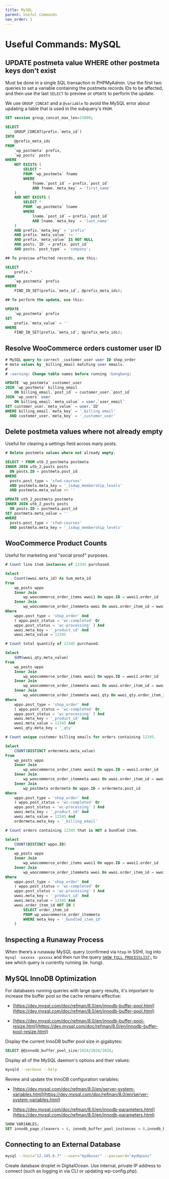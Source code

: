 ```yaml
---
title: MySQL
parent: Useful Commands
nav_order: 1
---
```


# Useful Commands: MySQL

## UPDATE postmeta value WHERE other postmeta keys don't exist

Must be done in a single SQL transaction in PHPMyAdmin. Use the first two queries to set a variable containing the postmeta records IDs to be affected, and then use the last `SELECT` to preview or `UPDATE` to perform the update.

We use `GROUP_CONCAT` and a `@variable` to avoid the MySQL error about updating a table that is used in the subquery's `FROM`.

```sql
SET session group_concat_max_len=15000;

SELECT
    GROUP_CONCAT(prefix.`meta_id`)
INTO
    @prefix_meta_ids
FROM
    `wp_postmeta` prefix,
    `wp_posts` posts
WHERE
    NOT EXISTS (
        SELECT *
        FROM `wp_postmeta` fname
        WHERE
            fname.`post_id` = prefix.`post_id`
            AND fname.`meta_key` = 'first_name'
    )
    AND NOT EXISTS (
        SELECT *
        FROM `wp_postmeta` lname
        WHERE
            lname.`post_id` = prefix.`post_id`
            AND lname.`meta_key` = 'last_name'
    )
    AND prefix.`meta_key` = 'prefix'
    AND prefix.`meta_value` != ''
    AND prefix.`meta_value` IS NOT NULL
    AND posts.`ID` = prefix.`post_id`
    AND posts.`post_type` = 'company';

## To preview affected records, use this:

SELECT
    prefix.*
FROM
    `wp_postmeta` prefix
WHERE
    FIND_IN_SET(prefix.`meta_id`, @prefix_meta_ids);

## To perform the update, use this:

UPDATE
    `wp_postmeta` prefix
SET
    prefix.`meta_value` = ''
WHERE
    FIND_IN_SET(prefix.`meta_id`, @prefix_meta_ids);
```

## Resolve WooCommerce orders customer user ID

```sql
# MySQL query to correct _customer_user user ID shop_order
# meta values by _billing_email matching user emails.
#
# :warning: Change table names before running :bangbang:

UPDATE `wp_postmeta` customer_user
JOIN `wp_postmeta` billing_email
	ON billing_email.`post_id` = customer_user.`post_id`
JOIN `wp_users` user
	ON billing_email.`meta_value` = user.`user_email`
SET customer_user.`meta_value` = user.`ID`
WHERE billing_email.`meta_key` = '_billing_email'
  AND customer_user.`meta_key` = '_customer_user'
```

## Delete postmeta values where not already empty

Useful for clearing a settings field across many posts.

```sql
# Delete postmeta values where not already empty.

SELECT * FROM utb_2_postmeta postmeta
INNER JOIN utb_2_posts posts
  ON posts.ID = postmeta.post_id
WHERE
  posts.post_type = 'sfwd-courses'
  AND postmeta.meta_key = '_is4wp_membership_levels'
  AND postmeta.meta_value <> ''

UPDATE utb_2_postmeta postmeta
INNER JOIN utb_2_posts posts
  ON posts.ID = postmeta.post_id
SET postmeta.meta_value = ''
WHERE
  posts.post_type = 'sfwd-courses'
  AND postmeta.meta_key = '_is4wp_membership_levels'
```

## WooCommerce Product Counts

Useful for marketing and "social proof" purposes.

```sql
# Count line item instances of 12345 purchased.

Select
	Count(wwoi.meta_id) As Sum_meta_id
From
	wp_posts wppo
	Inner Join
		wp_woocommerce_order_items wwoi1 On wppo.ID = wwoi1.order_id
	Inner Join
		wp_woocommerce_order_itemmeta wwoi On wwoi.order_item_id = wwoi1.order_item_id
Where
	wppo.post_type = 'shop_order' And
	( wppo.post_status = 'wc-completed' Or
	wppo.post_status = 'wc-processing' ) And
	wwoi.meta_key = '_product_id' And
	wwoi.meta_value = 12345

# Count total quantity of 12345 purchased.

Select
	SUM(wwoi_qty.meta_value)
From
	wp_posts wppo
	Inner Join
		wp_woocommerce_order_items wwoi1 On wppo.ID = wwoi1.order_id
	Inner Join
		wp_woocommerce_order_itemmeta wwoi On wwoi.order_item_id = wwoi1.order_item_id
	Inner Join
		wp_woocommerce_order_itemmeta wwoi_qty On wwoi_qty.order_item_id = wwoi1.order_item_id
Where
	wppo.post_type = 'shop_order' And
	( wppo.post_status = 'wc-completed' Or
	wppo.post_status = 'wc-processing' ) And
	wwoi.meta_key = '_product_id' And
	wwoi.meta_value = 12345 And
	wwoi_qty.meta_key = '_qty'

# Count unique customer billing emails for orders containing 12345.

Select
	COUNT(DISTINCT ordermeta.meta_value)
From
	wp_posts wppo
	Inner Join
		wp_woocommerce_order_items wwoi1 On wppo.ID = wwoi1.order_id
	Inner Join
		wp_woocommerce_order_itemmeta wwoi On wwoi.order_item_id = wwoi1.order_item_id
	Inner Join
		wp_postmeta ordermeta On wppo.ID = ordermeta.post_id
Where
	wppo.post_type = 'shop_order' And
	( wppo.post_status = 'wc-completed' Or
	wppo.post_status = 'wc-processing' ) And
	wwoi.meta_key = '_product_id' And
	wwoi.meta_value = 12345 And
	ordermeta.meta_key = '_billing_email'

# Count orders containing 12345 that is NOT a bundled item.

Select
	COUNT(DISTINCT wppo.ID)
From
	wp_posts wppo
	Inner Join
		wp_woocommerce_order_items wwoi1 On wppo.ID = wwoi1.order_id
	Inner Join
		wp_woocommerce_order_itemmeta wwoi On wwoi.order_item_id = wwoi1.order_item_id
Where
	wppo.post_type = 'shop_order' And
	( wppo.post_status = 'wc-completed' Or
	wppo.post_status = 'wc-processing' ) And
	wwoi.meta_key = '_product_id' And
	wwoi.meta_value = 12345 And
	wwoi.order_item_id NOT IN (
		SELECT order_item_id
		FROM wp_woocommerce_order_itemmeta
		WHERE meta_key = '_bundled_item_id'
	)
```

## Inspecting a Runaway Process

When there’s a runaway MySQL query (confirmed via `htop` in SSH), log into `mysql -uxxxxx -pxxxxx` and then run the query [`SHOW FULL PROCESSLIST;`](https://dev.mysql.com/doc/refman/8.0/en/show-processlist.html) to see which query is currently running (ie. hung).

## MySQL InnoDB Optimization

For databases running queries with large query results, it's important to increase the buffer pool so the cache remains effective:

- [https://dev.mysql.com/doc/refman/8.0/en/innodb-buffer-pool.html](https://dev.mysql.com/doc/refman/8.0/en/innodb-buffer-pool.html)

- [https://dev.mysql.com/doc/refman/8.0/en/innodb-buffer-pool-resize.html](https://dev.mysql.com/doc/refman/8.0/en/innodb-buffer-pool-resize.html)

Display the current InnoDB buffer pool size in gigabytes:

```sql
SELECT @@innodb_buffer_pool_size/1024/1024/1024;
```

Display all of the MySQL daemon's options and their values:

```bash
mysqld --verbose --help
```

Review and update the InnoDB configuration variables:

- [https://dev.mysql.com/doc/refman/8.0/en/server-system-variables.html](https://dev.mysql.com/doc/refman/8.0/en/server-system-variables.html)

- [https://dev.mysql.com/doc/refman/8.0/en/innodb-parameters.html](https://dev.mysql.com/doc/refman/8.0/en/innodb-parameters.html)

```sql
SHOW VARIABLES;
SET innodb_page_cleaners = 4, innodb_buffer_pool_instances = 8,innodb_buffer_pool_size = 23622320128;
```

## Connecting to an External Database

```bash
mysql --host="12.345.6.7" --user="mydbuser" --password="mydbpass"
```

Create database droplet in DigitalOcean. Use internal, private IP address to connect (such as logging in via CLI or updating wp-config.php).